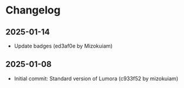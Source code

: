 # Changelog

## 2025-01-14

- Update badges (ed3af0e by Mizokuiam)

## 2025-01-08

- Initial commit: Standard version of Lumora (c933f52 by mizokuiam)

